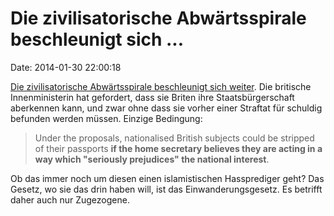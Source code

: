 Die zivilisatorische Abwärtsspirale beschleunigt sich \...
==========================================================

Date: 2014-01-30 22:00:18

[Die zivilisatorische Abwärtsspirale beschleunigt sich
weiter](http://www.politics.co.uk/news/2014/01/30/theresa-may-presses-ahead-with-power-to-make-brits-stateless).
Die britische Innenministerin hat gefordert, dass sie Briten ihre
Staatsbürgerschaft aberkennen kann, und zwar ohne dass sie vorher einer
Straftat für schuldig befunden werden müssen. Einzige Bedingung:

> Under the proposals, nationalised British subjects could be stripped
> of their passports **if the home secretary believes they are acting in
> a way which \"seriously prejudices\" the national interest**.

Ob das immer noch um diesen einen islamistischen Hassprediger geht? Das
Gesetz, wo sie das drin haben will, ist das Einwanderungsgesetz. Es
betrifft daher auch nur Zugezogene.
